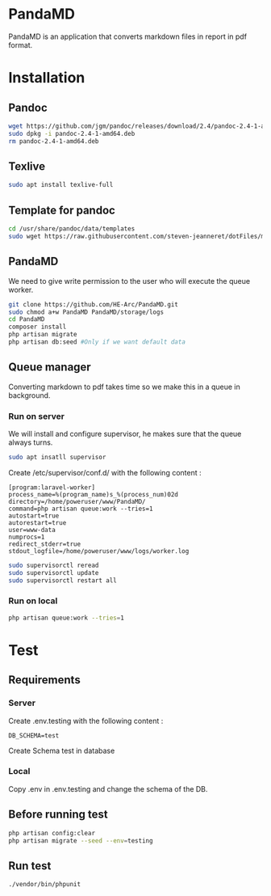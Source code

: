 # PandaMD
PandaMD is an application that converts markdown files in report in pdf format.

# Installation
## Pandoc
```sh
wget https://github.com/jgm/pandoc/releases/download/2.4/pandoc-2.4-1-amd64.deb
sudo dpkg -i pandoc-2.4-1-amd64.deb
rm pandoc-2.4-1-amd64.deb
```

## Texlive
```sh
sudo apt install texlive-full
```

## Template for pandoc
```sh
cd /usr/share/pandoc/data/templates
sudo wget https://raw.githubusercontent.com/steven-jeanneret/dotFiles/master/pandoc/eisvogel.latex
```

## PandaMD
We need to give write permission to the user who will execute the queue worker. 
```sh
git clone https://github.com/HE-Arc/PandaMD.git
sudo chmod a+w PandaMD PandaMD/storage/logs
cd PandaMD
composer install
php artisan migrate
php artisan db:seed #Only if we want default data
```

## Queue manager
Converting markdown to pdf takes time so we make this in a queue in background.
### Run on server
We will install and configure supervisor, he makes sure that the queue always turns.
```sh
sudo apt insatll supervisor
```
Create /etc/supervisor/conf.d/ with the following content :
```
[program:laravel-worker]
process_name=%(program_name)s_%(process_num)02d
directory=/home/poweruser/www/PandaMD/
command=php artisan queue:work --tries=1
autostart=true
autorestart=true
user=www-data
numprocs=1
redirect_stderr=true
stdout_logfile=/home/poweruser/www/logs/worker.log
```

```sh
sudo supervisorctl reread
sudo supervisorctl update
sudo supervisorctl restart all
```
### Run on local
```sh
php artisan queue:work --tries=1
```

# Test
## Requirements
### Server
Create .env.testing with the following content :
```
DB_SCHEMA=test
```
Create Schema test in database

### Local
Copy .env in .env.testing and change the schema of the DB.

## Before running test
```sh
php artisan config:clear
php artisan migrate --seed --env=testing
```

## Run test
```sh
./vendor/bin/phpunit
```
